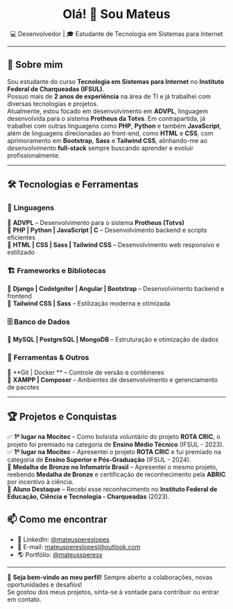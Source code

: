 <h1 align="center">Olá! 👋 Sou Mateus</h1>

<p align="center">
  💻 Desenvolvedor | 🎓 Estudante de Tecnologia em Sistemas para Internet 
</p>

---

## 📌 Sobre mim
Sou estudante do curso **Tecnologia em Sistemas para Internet** no **Instituto Federal de Charqueadas (IFSUL)**.  
Possuo mais de **2 anos de experiência** na área de TI e já trabalhei com diversas tecnologias e projetos.  
Atualmente, estou focado em desenvolvimento em **ADVPL**, linguagem desenvolvida para o sistema **Protheus da Totvs**.
Em contrapartida, já trabalhei com outras linguagens como **PHP**, **Python** e também **JavaScript**, além de linguagens
direcionadas ao front-end, como **HTML** e **CSS**, com aprimoramento em **Bootstrap**, **Sass** e **Tailwind CSS**, alinhando-me ao desenvolvimento **full-stack**
sempre buscando aprender e evoluir profissionalmente.

---

## 🛠️ Tecnologias e Ferramentas  

### 🚀 **Linguagens**  
🔹 **ADVPL** – Desenvolvimento para o sistema **Protheus (Totvs)**  
🔹 **PHP | Python | JavaScript | C** – Desenvolvimento backend e scripts eficientes  
🔹 **HTML | CSS | Sass | Tailwind CSS** – Desenvolvimento web responsivo e estilizado  

### 🏗️ **Frameworks e Bibliotecas**  
🔹 **Django | CodeIgniter | Angular | Bootstrap** – Desenvolvimento backend e frontend  
🔹 **Tailwind CSS | Sass** – Estilização moderna e otimizada  

### 🗄️ **Banco de Dados**  
🔹 **MySQL | PostgreSQL | MongoDB** – Estruturação e otimização de dados  

### 🔧 **Ferramentas & Outros**  
🔹 **Git | Docker ** – Controle de versão e contêineres  
🔹 **XAMPP | Composer** – Ambientes de desenvolvimento e gerenciamento de pacotes  

---

## 🏆 Projetos e Conquistas
✅ **1º lugar na Mocitec** – Como bolsista voluntário do projeto **ROTA CRIC**, o projeto foi premiado na categoria de **Ensino Médio Técnico** (IFSUL - 2023).  
✅ **1º lugar na Mocitec** – Apresentei o projeto **ROTA CRIC** e fui premiado na categoria de **Ensino Superior e Pós-Graduação** (IFSUL - 2024).  
🥉 **Medalha de Bronze no Infomatrix Brasil** – Apresentei o mesmo projeto, reebendo **Medalha de Bronze** e certificação de reconhecimento pela **ABRIC** por incentivo à ciência.  
🏅 **Aluno Destaque** – Recebi esse reconhecimento no **Instituto Federal de Educação, Ciência e Tecnologia - Charqueadas** (2023).

## 📫 Como me encontrar
- 🔗 LinkedIn: [@mateuspereslopes](https://www.linkedin.com/in/mateuspereslopes)  
- 📧 E-mail: [mateuspereslopesl@outlook.com](mailto:mateuspereslopesl@outlook.com)  
- 🌎 Portfólio: [@mateussperess](https://github.com/mateussperess)  

---

🚀 **Seja bem-vindo ao meu perfil!** Sempre aberto a colaborações, novas oportunidades e desafios!  
Se gostou dos meus projetos, sinta-se à vontade para contribuir ou entrar em contato.  
<!--
## Hi there 👋

**mateussperess/mateussperess** is a ✨ _special_ ✨ repository because its `README.md` (this file) appears on your GitHub profile.

Here are some ideas to get you started:

- 🔭 I’m currently working on ...
- 🌱 I’m currently learning ...
- 👯 I’m looking to collaborate on ...
- 🤔 I’m looking for help with ...
- 💬 Ask me about ...
- 📫 How to reach me: ...
- 😄 Pronouns: ...
- ⚡ Fun fact: ...
-->
